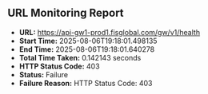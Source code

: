 ## URL Monitoring Report

- **URL:** https://api-gw1-prod1.fisglobal.com/gw/v1/health
- **Start Time:** 2025-08-06T19:18:01.498135
- **End Time:** 2025-08-06T19:18:01.640278
- **Total Time Taken:** 0.142143 seconds
- **HTTP Status Code:** 403
- **Status:** Failure
- **Failure Reason:** HTTP Status Code: 403
